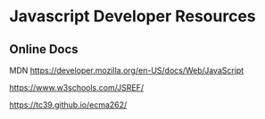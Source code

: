# Javascript Developer Resources

## Online Docs

MDN
https://developer.mozilla.org/en-US/docs/Web/JavaScript


https://www.w3schools.com/JSREF/

https://tc39.github.io/ecma262/
